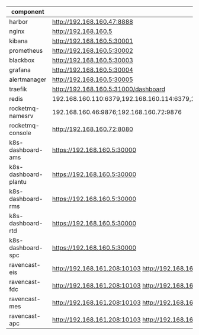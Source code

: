| component        | url                                               | auth                             |
|------------------|---------------------------------------------------|----------------------------------|
| harbor           | http://192.168.160.47:8888                     |                                  |
| nginx            | http://192.168.160.5                 |                                  |
| kibana           | http://192.168.160.5:30001           |                                  |
| prometheus       | http://192.168.160.5:30002           |                                  |
| blackbox         | http://192.168.160.5:30003           |                                  |
| grafana          | http://192.168.160.5:30004           |                                  |
| alertmanager     | http://192.168.160.5:30005           |                                  |
| traefik          | http://192.168.160.5:31000/dashboard |                                  |
| redis            | 192.168.160.110:6379,192.168.160.114:6379,192.168.160.109:6379,192.168.160.112:6379,192.168.160.108:6379,192.168.160.113:6379                 |                                  |
| rocketmq-namesrv | 192.168.160.46:9876;192.168.160.72:9876                     |                                  |
| rocketmq-console | http://192.168.160.72:8080                     | admin/admin                      |
| k8s-dashboard-ams | https://192.168.160.5:30000 | token:      eyJhbGciOiJSUzI1NiIsImtpZCI6IlE3UUF4UTVSWDFlNmZXa05vX2tVSDRYNVE5dV9Sdm9YUk53d3YzM194RmMifQ.eyJpc3MiOiJrdWJlcm5ldGVzL3NlcnZpY2VhY2NvdW50Iiwia3ViZXJuZXRlcy5pby9zZXJ2aWNlYWNjb3VudC9uYW1lc3BhY2UiOiJhbXMiLCJrdWJlcm5ldGVzLmlvL3NlcnZpY2VhY2NvdW50L3NlY3JldC5uYW1lIjoiYW1zLWFkbWluLXRva2VuLWpmZjZsIiwia3ViZXJuZXRlcy5pby9zZXJ2aWNlYWNjb3VudC9zZXJ2aWNlLWFjY291bnQubmFtZSI6ImFtcy1hZG1pbiIsImt1YmVybmV0ZXMuaW8vc2VydmljZWFjY291bnQvc2VydmljZS1hY2NvdW50LnVpZCI6IjQ4OTM3YmFkLTgxNDItNDkzOS1hMDUzLTg4MmFkMjkxYjc4ZiIsInN1YiI6InN5c3RlbTpzZXJ2aWNlYWNjb3VudDphbXM6YW1zLWFkbWluIn0.buPKVpG73e0rgiUu-JNKeakzUWfKzhvbI0KdIVDDPZNsF6KkTPIsdnyhKR9YMDzEDX07jzimmEPlGlLPVouwqcOBlx-6UiRIUgqjxkDrUwOnMWk4ZKMllzlW9ow3ImkSaH2AlbJumRD5kEo7JHtvvlyqzKNMfGkKAvQMLCya7d_91BGF6XA4fLKLjfQavNp_k9GUt5i8qrLbbw9Mgjt4QZBZGb3pjSHQOj3IvMb9hkfdgAQJU1jFFdiUKXjfTH0sDhVgwX-rofXcn-EmdhSi5zfNUZ65M4jEu8Jlyjg45xEFazNvrOY8h5FTwJL8iRN1ZMGlXX_QFlXoM0JohXmX3g |
| k8s-dashboard-plantu | https://192.168.160.5:30000 | token:      eyJhbGciOiJSUzI1NiIsImtpZCI6IlE3UUF4UTVSWDFlNmZXa05vX2tVSDRYNVE5dV9Sdm9YUk53d3YzM194RmMifQ.eyJpc3MiOiJrdWJlcm5ldGVzL3NlcnZpY2VhY2NvdW50Iiwia3ViZXJuZXRlcy5pby9zZXJ2aWNlYWNjb3VudC9uYW1lc3BhY2UiOiJwbGFudHUiLCJrdWJlcm5ldGVzLmlvL3NlcnZpY2VhY2NvdW50L3NlY3JldC5uYW1lIjoicGxhbnR1LWFkbWluLXRva2VuLThwc2g5Iiwia3ViZXJuZXRlcy5pby9zZXJ2aWNlYWNjb3VudC9zZXJ2aWNlLWFjY291bnQubmFtZSI6InBsYW50dS1hZG1pbiIsImt1YmVybmV0ZXMuaW8vc2VydmljZWFjY291bnQvc2VydmljZS1hY2NvdW50LnVpZCI6Ijk0YmQ2YWJjLWM0NDktNDhhMS1hNjU3LTgyYzJmOGU3NjlmYyIsInN1YiI6InN5c3RlbTpzZXJ2aWNlYWNjb3VudDpwbGFudHU6cGxhbnR1LWFkbWluIn0.Z6hj9TRUH46tXcwdJzL_Vs6EXROIWWg6fkkNhHjgiEYVhZrjvpNf4UViFUrwH11yYbb40mi7RCJfsKsJkg5uvGLLqy-BN3Jvyc75HoUWoJb3D5LouIpYUzu7XnGe8yG0HGErFQDXvodZbGZKWeqwM54Azi07RFJBBEUHnRX4Ajt7eFXfoZ4ftJf7VOHk8yUSuUNWAXH1quEFpTlSOzXSDLsKUgq4qylsO8SjUWJ7f4yzsRowvIrv1KUCeiS9YaoLrVS2x9Jpw_UaiC82mRyI74JjXKUFT-n5MbYxJajjzWhewAFD7ENxrTW4k4GdU9WXl_mhaj-e_lk1bHOu6I9_Qg |
| k8s-dashboard-rms | https://192.168.160.5:30000 | token:      eyJhbGciOiJSUzI1NiIsImtpZCI6IlE3UUF4UTVSWDFlNmZXa05vX2tVSDRYNVE5dV9Sdm9YUk53d3YzM194RmMifQ.eyJpc3MiOiJrdWJlcm5ldGVzL3NlcnZpY2VhY2NvdW50Iiwia3ViZXJuZXRlcy5pby9zZXJ2aWNlYWNjb3VudC9uYW1lc3BhY2UiOiJybXMiLCJrdWJlcm5ldGVzLmlvL3NlcnZpY2VhY2NvdW50L3NlY3JldC5uYW1lIjoicm1zLWFkbWluLXRva2VuLTdreDRnIiwia3ViZXJuZXRlcy5pby9zZXJ2aWNlYWNjb3VudC9zZXJ2aWNlLWFjY291bnQubmFtZSI6InJtcy1hZG1pbiIsImt1YmVybmV0ZXMuaW8vc2VydmljZWFjY291bnQvc2VydmljZS1hY2NvdW50LnVpZCI6ImZlMmFhZmE1LWUxYjAtNGQ1Yi1hNDUyLThiYmJmYjA0Yzg5MCIsInN1YiI6InN5c3RlbTpzZXJ2aWNlYWNjb3VudDpybXM6cm1zLWFkbWluIn0.RCKFVHEakAXYLVGw61Sj3jt7OX5bbXIFBblVgfCLJ_lWpnchc9xOYMPRo6bMn4YWpjOU7DmbvZyrJ5bpQHYI-y1p_Z4IPk3zRwY5P6FTmtHR3oFtYVsUXD0yPccjTaryKUEAZIerTg9XzuLRu9zyKsZxrg1TYNo_wHcbfkLa8p2QJmMj3zdgm8IrcpXTZczaAvS0Xs98Hs5vl_FDD643C98b2gZRd95X7YduPDyMYttQQ4ig_VMyzQwghbfS3jJ7JyTh9cQQitwUjp9hUEcZij7jIo6CGWLojLiQ7hd_yGGP8pEKG9n7bWQtIMMIPjJeYuwBgtMlChYPdfVF5VLOXQ |
| k8s-dashboard-rtd | https://192.168.160.5:30000 | token:      eyJhbGciOiJSUzI1NiIsImtpZCI6IlE3UUF4UTVSWDFlNmZXa05vX2tVSDRYNVE5dV9Sdm9YUk53d3YzM194RmMifQ.eyJpc3MiOiJrdWJlcm5ldGVzL3NlcnZpY2VhY2NvdW50Iiwia3ViZXJuZXRlcy5pby9zZXJ2aWNlYWNjb3VudC9uYW1lc3BhY2UiOiJydGQiLCJrdWJlcm5ldGVzLmlvL3NlcnZpY2VhY2NvdW50L3NlY3JldC5uYW1lIjoicnRkLWFkbWluLXRva2VuLW5mYmZzIiwia3ViZXJuZXRlcy5pby9zZXJ2aWNlYWNjb3VudC9zZXJ2aWNlLWFjY291bnQubmFtZSI6InJ0ZC1hZG1pbiIsImt1YmVybmV0ZXMuaW8vc2VydmljZWFjY291bnQvc2VydmljZS1hY2NvdW50LnVpZCI6IjJmMWUzZjAzLWM1MGMtNGEyNC1iMmQxLTBmN2I0MzgxYTk5NyIsInN1YiI6InN5c3RlbTpzZXJ2aWNlYWNjb3VudDpydGQ6cnRkLWFkbWluIn0.gSBQZ6xZJO7Thnbz6xFfzZN649GZr0K7BuB3Bq86KXgeC_fxsn-RDCLBi8xxR6Fjvqj_L71U2EshQnrCPerb4HdvA19nRGF77JcP2PDL1nUMPmwparONzYlA3zlyaB3ZKmKs89Vyw9LWxeGcM2-tbKFjm07Ox7h0Gmn30UeSDkyH1Zg1_Mv7hp8WyHMa_i7eBf6rQjg13SvXlySsrxRjrnfd3_L5t3XqghXG5oxsW6nRUcVLBru60VTtU9YLXxZubnKpYOmu4r5ENHoXfrptIeGEJexUnUWhzGATr97UB8BZAy_qY0z6Q7IybafN5Z6glHuzL_ndiggda-A-pOhVzw |
| k8s-dashboard-spc | https://192.168.160.5:30000 | token:      eyJhbGciOiJSUzI1NiIsImtpZCI6IlE3UUF4UTVSWDFlNmZXa05vX2tVSDRYNVE5dV9Sdm9YUk53d3YzM194RmMifQ.eyJpc3MiOiJrdWJlcm5ldGVzL3NlcnZpY2VhY2NvdW50Iiwia3ViZXJuZXRlcy5pby9zZXJ2aWNlYWNjb3VudC9uYW1lc3BhY2UiOiJzcGMiLCJrdWJlcm5ldGVzLmlvL3NlcnZpY2VhY2NvdW50L3NlY3JldC5uYW1lIjoic3BjLWFkbWluLXRva2VuLWp0dmM2Iiwia3ViZXJuZXRlcy5pby9zZXJ2aWNlYWNjb3VudC9zZXJ2aWNlLWFjY291bnQubmFtZSI6InNwYy1hZG1pbiIsImt1YmVybmV0ZXMuaW8vc2VydmljZWFjY291bnQvc2VydmljZS1hY2NvdW50LnVpZCI6Ijg5NDMzMzI3LWMwM2EtNGY0NC1iODE2LTZlOTJmYmM3MTg5YyIsInN1YiI6InN5c3RlbTpzZXJ2aWNlYWNjb3VudDpzcGM6c3BjLWFkbWluIn0.NWaYJsJw-SvdcAIIBDeapQJXpVHN2niQUOU6S_ZHN_jbH6EvPvfVQncKPevbtVHhtFJAAjhgtIvOXeQTscxWDDpCndtK_1INJ9DzAGDp20zf8ZwnP46QpTps8jdBbWxCiJRP2-7VMKyEt13H8p1wHpINBjVEvSn4bjfV0lhMHiFUIpSOxEePJG6BFifCPvrp9fOMqOPQjLj6iojg2KDj6EqBBwjnpkGZE0wLc2yoOUVYqVfEAVATaX0x-dJgteyZEE6A3zvwHyzdCySXQLBvWA7TwgaNRAfIJvCltm0wN7dPZFt4Zco3C4pcKNfLkXhSO3I9l34DtcuwX6U8kvW3Pg |
| ravencast-eis | http://192.168.161.208:10103 http://192.168.161.209:10103 | ravencast/integration |
| ravencast-fdc | http://192.168.161.208:10103 http://192.168.161.209:10103 | ravencast/integration |
| ravencast-mes | http://192.168.161.208:10103 http://192.168.161.209:10103 | ravencast/integration |
| ravencast-apc | http://192.168.161.208:10103 http://192.168.161.209:10103 | ravencast/integration |
